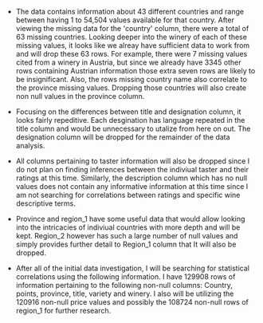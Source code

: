 
* The data contains information about 43 different countries and range between having 1 to 54,504 values available for that country. After viewing the missing data for the 'country' column, there were a total of 63 missing countries. Looking deeper into the winery of each of these missing values, it looks like we alreay have sufficient data to work from and will drop these 63 rows. For example, there were 7 missing values cited from a winery in Austria, but since we already have 3345 other rows containing Austrian information those extra seven rows are likely to be insignificant. Also, the rows missing country name also correlate to the province missing values. Dropping those countries will also create non null values in the province column. 

* Focusing on the differences between title and designation column, it looks fairly repeditive. Each desgination has language repeated in the title column and would be unnecessary to utalize from here on out. The designation column will be dropped for the remainder of the data analysis. 

* All columns pertaining to taster information will also be dropped since I do not plan on finding inferences between the indiviual taster and their ratings at this time. Similarly, the description column which has no null values does not contain any informative information at this time since I am not searching for correlations between ratings and specific wine descriptive terms.

* Province and region_1 have some useful data that would allow looking into the intricacies of indiviual countries with more depth and will be kept. Region_2 however has such a large number of null values and simply provides further detail to Region_1 column that It will also be dropped. 

* After all of the initial data investigation, I will be searching for statistical correlations using the following information. I have 129908 rows of information pertaining to the following non-null columns: Country, points, province, title, variety and winery. I also will be utilizing the 120916 non-null price values and possibly the 108724 non-null rows of region_1 for further research. 
